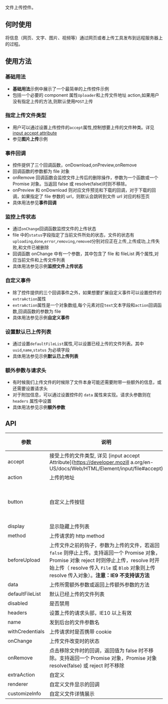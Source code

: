 文件上传控件。

## 何时使用

将信息（网页、文字、图片、视频等）通过网页或者上传工具发布到远程服务器上的过程。

## 使用方法

### 基础用法

- **基础用法**示例中展示了一个最简单的上传控件示例
- 包括一个必要的 component 属性`Uploader`和上传文件地址 action,如果用户没有指定上传的方法,则默认使用`POST`上传

### 指定上传文件类型

- 用户可以通过设置上传控件的`accept`属性,控制想要上传的文件种类。详见 [input accept attribute](https://developer.mozilla.org/en-US/docs/Web/HTML/Element/input/file#accept)
- 参见**图片上传**示例

### 事件回调

- 控件提供了三个回调函数，onDownload,onPreview,onRemove
- 回调函数的参数都为 file 对象
- onRemove 回调函数会监控文件上传后的删除操作，参数为一个函数或一个 Promise 对象。当返回 false 或 resolve(false)时则不移除。
- onPreview 和 onDownload 则对应文件预览和下载的回调，对于下载的回调，如果指定了 file 参数的 url，则默认会跳转到文件 url 对应的标签页
- 具体用法参见**事件回调**

### 监控上传状态

- 通过`onChange`回调函数监控文件的上传状态
- file 中的`status`字段指定了当前文件所处的状态，文件的状态有`uploading`,`done`,`error`,`removing`,`removed`分别对应正在上传,上传成功,上传失败,和文件已被删除
- 回调函数 onChange 中有一个参数，其中包含了 file 和 fileList 两个属性,对应当前文件和上传文件列表
- 具体用法参见示例**监控文件上传状态**

### 自定义事件

- 除了控件提供的三个回调事件之外，如果想要扩展自定义事件可以设置控件的`extraAction`属性
- `extraAction`属性是一个对象数组,每个元素对应`text`文本字段和`action`回调函数,回调函数的参数为 file
- 具体用法参见示例**自定义事件**

### 设置默认已上传列表

- 通过设置`defaultFileList`属性,可以设置已经上传的文件列表。其中 `uuid`,`name`,`status` 为必填字段
- 具体用法参见示例**默认已上传列表**

### 额外参数与请求头

- 有时候我们上传文件的时候除了文件本身可能还需要附带一些额外的信息，或还需要设置请求头
- 对于附加信息，可以通过设置控件的 `data` 属性来实现。请求头参数则在 `headers` 属性中设置
- 具体用法参见示例**额外参数**

## API

| 参数 | 说明 | 类型 | 默认值 | 版本 |
| --- | --- | --- | --- | --- |
| accept | 接受上传的文件类型, 详见 [input accept Attribute](https://developer.mozill a.org/en-US/docs/Web/HTML/Element/input/file#accept) | string | - |  |
| action | 上传的地址 | string \| (file) => Promise | - |  |
| button | 自定义上传按钮 | Button \| `false` | Button(设置为 false 则不显示上传按钮) |  |
| display | 显示隐藏上传列表 | `boolean` | `true` |
| method | 上传请求的 http method | string | `post` |  |
| beforeUpload | 上传文件之前的钩子，参数为上传的文件，若返回 `false` 则停止上传。支持返回一个 Promise 对象，Promise 对象 reject 时则停止上传，resolve 时开始上传（ resolve 传入 `File` 或 `Blob` 对象则上传 resolve 传入对象）。**注意：IE9 不支持该方法** | (file, fileList) => boolean \| Promise | - |  |
| data | 上传所需额外参数或返回上传额外参数的方法 | object\|(file) => object \| Promise&lt;object> | - |  |
| defaultFileList | 默认已经上传的文件列表 | object\[] | - |  |
| disabled | 是否禁用 | boolean | false |  |
| headers | 设置上传的请求头部，IE10 以上有效 | object | - |  |
| name | 发到后台的文件参数名 | string | `file` |  |
| withCredentials | 上传请求时是否携带 cookie | boolean | false |  |
| onChange | 上传文件改变时的状态 | function | - |  |
| onRemove   | 点击移除文件时的回调，返回值为 false 时不移除。支持返回一个 Promise 对象，Promise 对象 resolve(false) 或 reject 时不移除               | `Array<{text:string,action:Function\|Promise}>` | -   |  |
| extraAction | 自定义 | `Array<{text:string,action:Function}>` | [] |  |
| renderer | 自定义文件显示的回调 | function(file): component | null |  |
| customizeInfo | 自定义文件详情展示 | `(file)=>Component\|[]Component\|string` |  | null |
